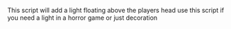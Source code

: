 This script will add a light floating above the players head use this script if you need a light in a horror game or just decoration
